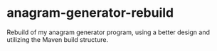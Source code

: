 # anagram-generator-rebuild

Rebuild of my anagram generator program, using a better design and utilizing the Maven build structure.
